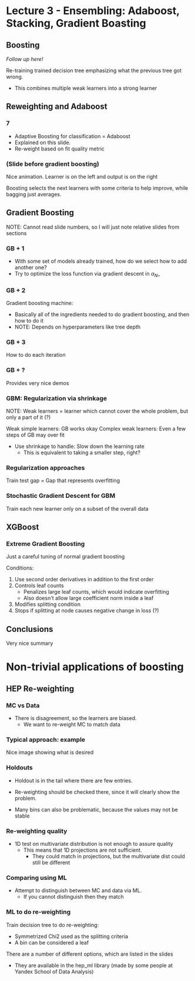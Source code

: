 # Lecture 3 - Ensembling: Adaboost, Stacking, Gradient Boasting

## Boosting

*Follow up here!*

Re-training trained decision tree emphasizing what the previous tree got wrong.
- This combines multiple weak learners into a strong learner

## Reweighting and Adaboost

### 7

- Adaptive Boosting for classification = Adaboost
- Explained on this slide.
- Re-weight based on fit quality metric

### (Slide before gradient boosting)

Nice animation. Learner is on the left and output is on the right

Boosting selects the next learners with some criteria to help improve, while bagging just averages.

## Gradient Boosting

NOTE: Cannot read slide numbers, so I will just note relative slides from sections

### GB + 1

- With some set of models already trained, how do we select how to add another one?
- Try to optimize the loss function via gradient descent in $\alpha_{N}$_

### GB + 2

Gradient boosting machine:
- Basically all of the ingredients needed to do gradient boosting, and then how to do it
- NOTE: Depends on hyperparameters like tree depth

### GB + 3

How to do each iteration

### GB + ?

Provides very nice demos

### GBM: Regularization via shrinkage

NOTE: Weak learners = learner which cannot cover the whole problem, but only a part of it (?)

Weak simple learners: GB works okay
Complex weak learners: Even a few steps of GB may over fit

- Use shrinkage to handle: Slow down the learning rate
    - This is equivalent to taking a smaller step, right?

### Regularization approaches

Train test gap = Gap that represents overfitting

### Stochastic Gradient Descent for GBM

Train each new learner only on a subset of the overall data

## XGBoost

### Extreme Gradient Boosting

Just a careful tuning of normal gradient boosting

Conditions:
1. Use second order derivatives in addition to the first order
2. Controls leaf counts
    - Penalizes large leaf counts, which would indicate overfitting
    - Also doesn't allow large coefficient norm inside a leaf
3. Modifies splitting condition
4. Stops if splitting at node causes negative change in loss (?)

## Conclusions

Very nice summary

# Non-trivial applications of boosting

## HEP Re-weighting

### MC vs Data

- There is disagreement, so the learners are biased.
    - We want to re-weight MC to match data

### Typical approach: example

Nice image showing what is desired

### Holdouts

- Holdout is in the tail where there are few entries.
- Re-weighting should be checked there, since it will clearly show the problem.

- Many bins can also be problematic, because the values may not be stable

### Re-weighting quality

- 1D test on multivariate distribution is not enough to assure quality
    - This means that 1D projections are not sufficient.
        - They could match in projections, but the multivariate dist could still be different

### Comparing using ML

- Attempt to distinguish between MC and data via ML.
    - If you cannot distinguish then they match

### ML to do re-weighting

Train decision tree to do re-weighting:

- Symmetrized Chi2 used as the splitting criteria
- A bin can be considered a leaf

There are a number of different options, which are listed in the slides

- They are available in the hep\_ml library (made by some people at Yandex School of Data Analysis)
